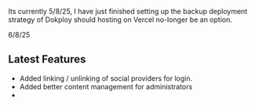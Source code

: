  Its currently 5/8/25, I have just finished setting up the backup deployment strategy of Dokploy should hosting on Vercel no-longer be an option.

6/8/25

## Latest Features
- Added linking / unlinking of social providers for login.
- Added better content management for administrators
- 